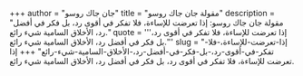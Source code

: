 +++
author = "جان جاك روسو"
title = "مقولة جان جاك روسو"
description = "مقولة جان جاك روسو: إذا تعرضت للإساءة، فلا تفكر في أقوى رد، بل فكر في أفضل رد، الأخلاق السامية شيء رائع."
quote = '''إذا تعرضت للإساءة، فلا تفكر في أقوى رد، بل فكر في أفضل رد، الأخلاق السامية شيء رائع.'''
slug = "إذا-تعرضت-للإساءة،-فلا-تفكر-في-أقوى-رد،-بل-فكر-في-أفضل-رد،-الأخلاق-السامية-شيء-رائع"
+++
إذا تعرضت للإساءة، فلا تفكر في أقوى رد، بل فكر في أفضل رد، الأخلاق السامية شيء رائع.
